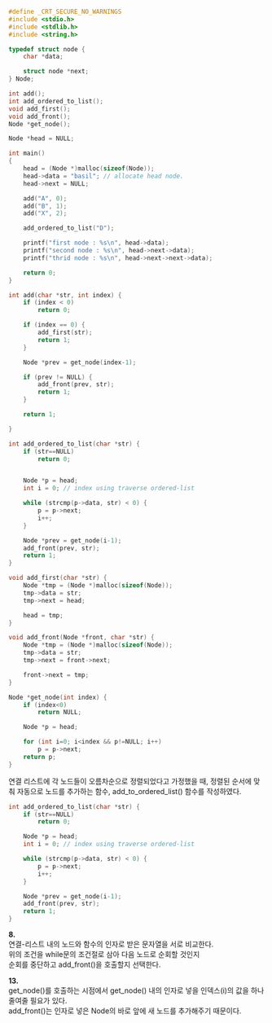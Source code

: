 ```c
#define _CRT_SECURE_NO_WARNINGS
#include <stdio.h>
#include <stdlib.h>
#include <string.h>

typedef struct node {
    char *data;

    struct node *next;
} Node;

int add();
int add_ordered_to_list();
void add_first();
void add_front();
Node *get_node();

Node *head = NULL;

int main()
{
    head = (Node *)malloc(sizeof(Node));
    head->data = "basil"; // allocate head node.
    head->next = NULL;

    add("A", 0);
    add("B", 1);
    add("X", 2);

    add_ordered_to_list("D");

    printf("first node : %s\n", head->data);
    printf("second node : %s\n", head->next->data);
    printf("thrid node : %s\n", head->next->next->data);

    return 0;
}

int add(char *str, int index) {
    if (index < 0)
        return 0;

    if (index == 0) {
        add_first(str);
        return 1;
    }

    Node *prev = get_node(index-1);

    if (prev != NULL) {
        add_front(prev, str);
        return 1;
    }

    return 1;

}

int add_ordered_to_list(char *str) {
    if (str==NULL)
        return 0;


    Node *p = head;
    int i = 0; // index using traverse ordered-list

    while (strcmp(p->data, str) < 0) {
        p = p->next;
        i++;
    }

    Node *prev = get_node(i-1);
    add_front(prev, str);
    return 1;
}

void add_first(char *str) {
    Node *tmp = (Node *)malloc(sizeof(Node));
    tmp->data = str;
    tmp->next = head;

    head = tmp;
}

void add_front(Node *front, char *str) {
    Node *tmp = (Node *)malloc(sizeof(Node));
    tmp->data = str;
    tmp->next = front->next;

    front->next = tmp;
}

Node *get_node(int index) {
    if (index<0)
        return NULL;

    Node *p = head;

    for (int i=0; i<index && p!=NULL; i++)
        p = p->next;
    return p;
}
```
<p>
연결 리스트에 각 노드들이 오름차순으로 정렬되었다고 가정했을 때, 
정렬된 순서에 맞춰 자동으로 노드를 추가하는 함수, add_to_ordered_list() 함수를 작성하였다.
</p>

```c
int add_ordered_to_list(char *str) {
    if (str==NULL)
        return 0;

    Node *p = head;
    int i = 0; // index using traverse ordered-list

    while (strcmp(p->data, str) < 0) {
        p = p->next;
        i++;
    }

    Node *prev = get_node(i-1);
    add_front(prev, str);
    return 1;
}
```

<p>
<b>8.</b><br />
연결-리스트 내의 노드와 함수의 인자로 받은 문자열을 서로 비교한다.<br />
위의 조건을 while문의 조건절로 삼아 다음 노드로 순회할 것인지<br />
순회를 중단하고 add_front()을 호출할지 선택한다.
</p>

<p>
<b>13.</b><br />
get_node()를 호출하는 시점에서 get_node() 내의 인자로 넣을 인덱스(i)의 값을 하나 줄여줄 필요가 있다.<br />
add_front()는 인자로 넣은 Node의 바로 앞에 새 노드를 추가해주기 때문이다.
</p>
